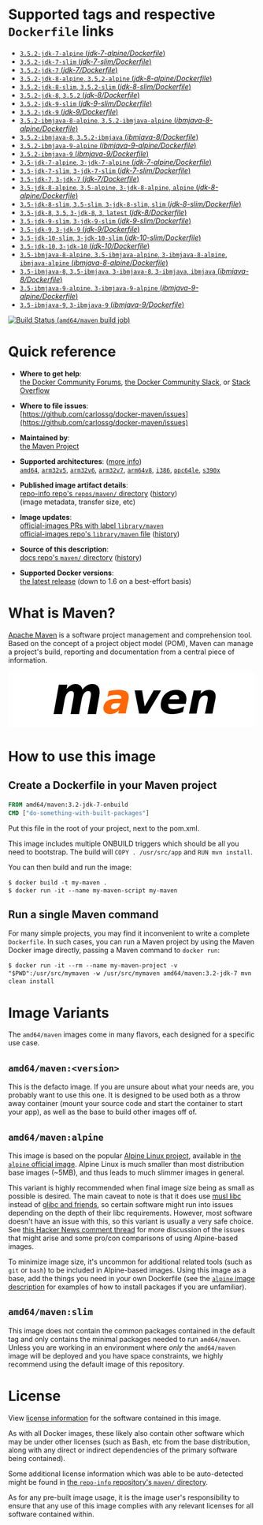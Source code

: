 <!--

********************************************************************************

WARNING:

    DO NOT EDIT "maven/README.md"

    IT IS AUTO-GENERATED

    (from the other files in "maven/" combined with a set of templates)

********************************************************************************

-->

# Supported tags and respective `Dockerfile` links

-	[`3.5.2-jdk-7-alpine` (*jdk-7-alpine/Dockerfile*)](https://github.com/carlossg/docker-maven/blob/93d297ed2fc952af8c3638eae78c3d5e7526033f/jdk-7-alpine/Dockerfile)
-	[`3.5.2-jdk-7-slim` (*jdk-7-slim/Dockerfile*)](https://github.com/carlossg/docker-maven/blob/93d297ed2fc952af8c3638eae78c3d5e7526033f/jdk-7-slim/Dockerfile)
-	[`3.5.2-jdk-7` (*jdk-7/Dockerfile*)](https://github.com/carlossg/docker-maven/blob/93d297ed2fc952af8c3638eae78c3d5e7526033f/jdk-7/Dockerfile)
-	[`3.5.2-jdk-8-alpine`, `3.5.2-alpine` (*jdk-8-alpine/Dockerfile*)](https://github.com/carlossg/docker-maven/blob/798decbb2f987a14f345c017f8fa3725c2467758/jdk-8-alpine/Dockerfile)
-	[`3.5.2-jdk-8-slim`, `3.5.2-slim` (*jdk-8-slim/Dockerfile*)](https://github.com/carlossg/docker-maven/blob/93d297ed2fc952af8c3638eae78c3d5e7526033f/jdk-8-slim/Dockerfile)
-	[`3.5.2-jdk-8`, `3.5.2` (*jdk-8/Dockerfile*)](https://github.com/carlossg/docker-maven/blob/93d297ed2fc952af8c3638eae78c3d5e7526033f/jdk-8/Dockerfile)
-	[`3.5.2-jdk-9-slim` (*jdk-9-slim/Dockerfile*)](https://github.com/carlossg/docker-maven/blob/93d297ed2fc952af8c3638eae78c3d5e7526033f/jdk-9-slim/Dockerfile)
-	[`3.5.2-jdk-9` (*jdk-9/Dockerfile*)](https://github.com/carlossg/docker-maven/blob/93d297ed2fc952af8c3638eae78c3d5e7526033f/jdk-9/Dockerfile)
-	[`3.5.2-ibmjava-8-alpine`, `3.5.2-ibmjava-alpine` (*ibmjava-8-alpine/Dockerfile*)](https://github.com/carlossg/docker-maven/blob/93d297ed2fc952af8c3638eae78c3d5e7526033f/ibmjava-8-alpine/Dockerfile)
-	[`3.5.2-ibmjava-8`, `3.5.2-ibmjava` (*ibmjava-8/Dockerfile*)](https://github.com/carlossg/docker-maven/blob/93d297ed2fc952af8c3638eae78c3d5e7526033f/ibmjava-8/Dockerfile)
-	[`3.5.2-ibmjava-9-alpine` (*ibmjava-9-alpine/Dockerfile*)](https://github.com/carlossg/docker-maven/blob/93d297ed2fc952af8c3638eae78c3d5e7526033f/ibmjava-9-alpine/Dockerfile)
-	[`3.5.2-ibmjava-9` (*ibmjava-9/Dockerfile*)](https://github.com/carlossg/docker-maven/blob/93d297ed2fc952af8c3638eae78c3d5e7526033f/ibmjava-9/Dockerfile)
-	[`3.5-jdk-7-alpine`, `3-jdk-7-alpine` (*jdk-7-alpine/Dockerfile*)](https://github.com/carlossg/docker-maven/blob/d2e41bb4b98f827e7929eb01578538854a61726b/jdk-7-alpine/Dockerfile)
-	[`3.5-jdk-7-slim`, `3-jdk-7-slim` (*jdk-7-slim/Dockerfile*)](https://github.com/carlossg/docker-maven/blob/d2e41bb4b98f827e7929eb01578538854a61726b/jdk-7-slim/Dockerfile)
-	[`3.5-jdk-7`, `3-jdk-7` (*jdk-7/Dockerfile*)](https://github.com/carlossg/docker-maven/blob/d2e41bb4b98f827e7929eb01578538854a61726b/jdk-7/Dockerfile)
-	[`3.5-jdk-8-alpine`, `3.5-alpine`, `3-jdk-8-alpine`, `alpine` (*jdk-8-alpine/Dockerfile*)](https://github.com/carlossg/docker-maven/blob/d2e41bb4b98f827e7929eb01578538854a61726b/jdk-8-alpine/Dockerfile)
-	[`3.5-jdk-8-slim`, `3.5-slim`, `3-jdk-8-slim`, `slim` (*jdk-8-slim/Dockerfile*)](https://github.com/carlossg/docker-maven/blob/d2e41bb4b98f827e7929eb01578538854a61726b/jdk-8-slim/Dockerfile)
-	[`3.5-jdk-8`, `3.5`, `3-jdk-8`, `3`, `latest` (*jdk-8/Dockerfile*)](https://github.com/carlossg/docker-maven/blob/d2e41bb4b98f827e7929eb01578538854a61726b/jdk-8/Dockerfile)
-	[`3.5-jdk-9-slim`, `3-jdk-9-slim` (*jdk-9-slim/Dockerfile*)](https://github.com/carlossg/docker-maven/blob/d2e41bb4b98f827e7929eb01578538854a61726b/jdk-9-slim/Dockerfile)
-	[`3.5-jdk-9`, `3-jdk-9` (*jdk-9/Dockerfile*)](https://github.com/carlossg/docker-maven/blob/d2e41bb4b98f827e7929eb01578538854a61726b/jdk-9/Dockerfile)
-	[`3.5-jdk-10-slim`, `3-jdk-10-slim` (*jdk-10-slim/Dockerfile*)](https://github.com/carlossg/docker-maven/blob/2df8a77137133ec3b0071e3cdc4e7793118555a5/jdk-10-slim/Dockerfile)
-	[`3.5-jdk-10`, `3-jdk-10` (*jdk-10/Dockerfile*)](https://github.com/carlossg/docker-maven/blob/2df8a77137133ec3b0071e3cdc4e7793118555a5/jdk-10/Dockerfile)
-	[`3.5-ibmjava-8-alpine`, `3.5-ibmjava-alpine`, `3-ibmjava-8-alpine`, `ibmjava-alpine` (*ibmjava-8-alpine/Dockerfile*)](https://github.com/carlossg/docker-maven/blob/d2e41bb4b98f827e7929eb01578538854a61726b/ibmjava-8-alpine/Dockerfile)
-	[`3.5-ibmjava-8`, `3.5-ibmjava`, `3-ibmjava-8`, `3-ibmjava`, `ibmjava` (*ibmjava-8/Dockerfile*)](https://github.com/carlossg/docker-maven/blob/d2e41bb4b98f827e7929eb01578538854a61726b/ibmjava-8/Dockerfile)
-	[`3.5-ibmjava-9-alpine`, `3-ibmjava-9-alpine` (*ibmjava-9-alpine/Dockerfile*)](https://github.com/carlossg/docker-maven/blob/d2e41bb4b98f827e7929eb01578538854a61726b/ibmjava-9-alpine/Dockerfile)
-	[`3.5-ibmjava-9`, `3-ibmjava-9` (*ibmjava-9/Dockerfile*)](https://github.com/carlossg/docker-maven/blob/d2e41bb4b98f827e7929eb01578538854a61726b/ibmjava-9/Dockerfile)

[![Build Status](https://doi-janky.infosiftr.net/job/multiarch/job/amd64/job/maven/badge/icon) (`amd64/maven` build job)](https://doi-janky.infosiftr.net/job/multiarch/job/amd64/job/maven/)

# Quick reference

-	**Where to get help**:  
	[the Docker Community Forums](https://forums.docker.com/), [the Docker Community Slack](https://blog.docker.com/2016/11/introducing-docker-community-directory-docker-community-slack/), or [Stack Overflow](https://stackoverflow.com/search?tab=newest&q=docker)

-	**Where to file issues**:  
	[https://github.com/carlossg/docker-maven/issues](https://github.com/carlossg/docker-maven/issues)

-	**Maintained by**:  
	[the Maven Project](https://github.com/carlossg/docker-maven)

-	**Supported architectures**: ([more info](https://github.com/docker-library/official-images#architectures-other-than-amd64))  
	[`amd64`](https://hub.docker.com/r/amd64/maven/), [`arm32v5`](https://hub.docker.com/r/arm32v5/maven/), [`arm32v6`](https://hub.docker.com/r/arm32v6/maven/), [`arm32v7`](https://hub.docker.com/r/arm32v7/maven/), [`arm64v8`](https://hub.docker.com/r/arm64v8/maven/), [`i386`](https://hub.docker.com/r/i386/maven/), [`ppc64le`](https://hub.docker.com/r/ppc64le/maven/), [`s390x`](https://hub.docker.com/r/s390x/maven/)

-	**Published image artifact details**:  
	[repo-info repo's `repos/maven/` directory](https://github.com/docker-library/repo-info/blob/master/repos/maven) ([history](https://github.com/docker-library/repo-info/commits/master/repos/maven))  
	(image metadata, transfer size, etc)

-	**Image updates**:  
	[official-images PRs with label `library/maven`](https://github.com/docker-library/official-images/pulls?q=label%3Alibrary%2Fmaven)  
	[official-images repo's `library/maven` file](https://github.com/docker-library/official-images/blob/master/library/maven) ([history](https://github.com/docker-library/official-images/commits/master/library/maven))

-	**Source of this description**:  
	[docs repo's `maven/` directory](https://github.com/docker-library/docs/tree/master/maven) ([history](https://github.com/docker-library/docs/commits/master/maven))

-	**Supported Docker versions**:  
	[the latest release](https://github.com/docker/docker-ce/releases/latest) (down to 1.6 on a best-effort basis)

# What is Maven?

[Apache Maven](http://maven.apache.org) is a software project management and comprehension tool. Based on the concept of a project object model (POM), Maven can manage a project's build, reporting and documentation from a central piece of information.

![logo](https://raw.githubusercontent.com/docker-library/docs/e2782b8942c1af41419536078c8d0176665a005d/maven/logo.png)

# How to use this image

## Create a Dockerfile in your Maven project

```dockerfile
FROM amd64/maven:3.2-jdk-7-onbuild
CMD ["do-something-with-built-packages"]
```

Put this file in the root of your project, next to the pom.xml.

This image includes multiple ONBUILD triggers which should be all you need to bootstrap. The build will `COPY . /usr/src/app` and `RUN mvn install`.

You can then build and run the image:

```console
$ docker build -t my-maven .
$ docker run -it --name my-maven-script my-maven
```

## Run a single Maven command

For many simple projects, you may find it inconvenient to write a complete `Dockerfile`. In such cases, you can run a Maven project by using the Maven Docker image directly, passing a Maven command to `docker run`:

```console
$ docker run -it --rm --name my-maven-project -v "$PWD":/usr/src/mymaven -w /usr/src/mymaven amd64/maven:3.2-jdk-7 mvn clean install
```

# Image Variants

The `amd64/maven` images come in many flavors, each designed for a specific use case.

## `amd64/maven:<version>`

This is the defacto image. If you are unsure about what your needs are, you probably want to use this one. It is designed to be used both as a throw away container (mount your source code and start the container to start your app), as well as the base to build other images off of.

## `amd64/maven:alpine`

This image is based on the popular [Alpine Linux project](http://alpinelinux.org), available in [the `alpine` official image](https://hub.docker.com/_/alpine). Alpine Linux is much smaller than most distribution base images (~5MB), and thus leads to much slimmer images in general.

This variant is highly recommended when final image size being as small as possible is desired. The main caveat to note is that it does use [musl libc](http://www.musl-libc.org) instead of [glibc and friends](http://www.etalabs.net/compare_libcs.html), so certain software might run into issues depending on the depth of their libc requirements. However, most software doesn't have an issue with this, so this variant is usually a very safe choice. See [this Hacker News comment thread](https://news.ycombinator.com/item?id=10782897) for more discussion of the issues that might arise and some pro/con comparisons of using Alpine-based images.

To minimize image size, it's uncommon for additional related tools (such as `git` or `bash`) to be included in Alpine-based images. Using this image as a base, add the things you need in your own Dockerfile (see the [`alpine` image description](https://hub.docker.com/_/alpine/) for examples of how to install packages if you are unfamiliar).

## `amd64/maven:slim`

This image does not contain the common packages contained in the default tag and only contains the minimal packages needed to run `amd64/maven`. Unless you are working in an environment where *only* the `amd64/maven` image will be deployed and you have space constraints, we highly recommend using the default image of this repository.

# License

View [license information](https://www.apache.org/licenses/) for the software contained in this image.

As with all Docker images, these likely also contain other software which may be under other licenses (such as Bash, etc from the base distribution, along with any direct or indirect dependencies of the primary software being contained).

Some additional license information which was able to be auto-detected might be found in [the `repo-info` repository's `maven/` directory](https://github.com/docker-library/repo-info/tree/master/repos/maven).

As for any pre-built image usage, it is the image user's responsibility to ensure that any use of this image complies with any relevant licenses for all software contained within.
